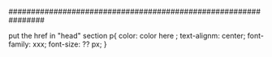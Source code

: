 ################################################################

put the href in "head" section 
p{
    color: color here ;
    text-alignm: center;
    font-family: xxx;
    font-size: ?? px; 
}
